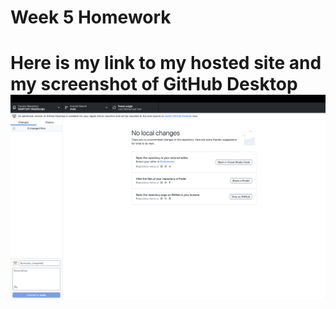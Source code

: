 <h1>Week 5 Homework<h1>
Here is my link to my hosted site and my screenshot of GitHub Desktop
<bre />
<img src="./images/screenshot.png" />
<bre />
